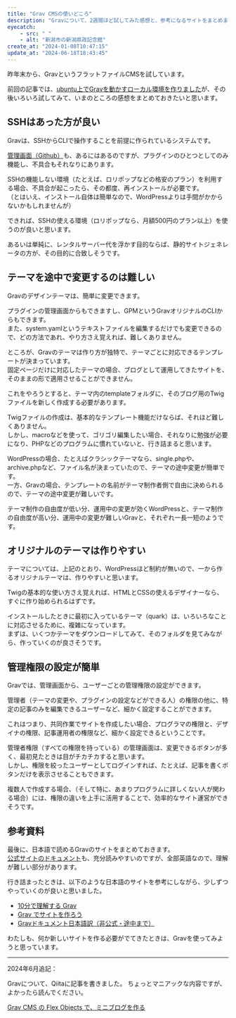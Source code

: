```yaml
---
title: "Grav CMSの使いどころ"
description: "Gravについて、2週間ほど試してみた感想と、参考になるサイトをまとめました。"
eyecatch: 
    - src: " "
    - alt: "新潟市の新潟県政記念館"
create_at: "2024-01-08T10:47:15"
update_at: "2024-06-18T18:43:45"
---
```


昨年末から、GravというフラットファイルCMSを試しています。

前回の記事では、[ubuntu上でGravを動かすローカル環境を作りました](/archives/270.html)が、その後いろいろ試してみて、いまのところの感想をまとめておきたいと思います。

## SSHはあった方が良い

Gravは、SSHからCLIで操作することを前提に作られているシステムです。

[管理画面（Github）](https://github.com/getgrav/grav-plugin-admin)も、あるにはあるのですが、プラグインのひとつとしてのみ機能し、不具合もそれなりにあります。

SSHの機能しない環境（たとえば、ロリポップなどの格安のプラン）を利用する場合、不具合が起こったら、その都度、再インストールが必要です。  
（とはいえ、インストール自体は簡単なので、WordPressよりは手間がかからないかもしれませんが）

できれば、SSHの使える環境（ロリポップなら、月額500円のプラン以上）を使うのが良いと思います。

あるいは単純に、レンタルサーバー代を浮かす目的ならば、静的サイトジェネレータの方が、その目的に合致しそうです。

## テーマを途中で変更するのは難しい

Gravのデザインテーマは、簡単に変更できます。

プラグインの管理画面からもできますし、GPMというGravオリジナルのCLIからもできます。  
また、system.yamlというテキストファイルを編集するだけでも変更できるので、どの方法であれ、やり方さえ覚えれば、難しくありません。

ところが、Gravのテーマは作り方が独特で、テーマごとに対応できるテンプレートが決まっています。  
固定ページだけに対応したテーマの場合、ブログとして運用してきたサイトを、そのままの形で適用させることができません。

これをやろうとすると、テーマ内のtemplateフォルダに、そのブログ用のTwigファイルを新しく作成する必要があります。

Twigファイルの作成は、基本的なテンプレート機能だけならば、それほど難しくありません。  
しかし、macroなどを使って、ゴリゴリ編集したい場合、それなりに勉強が必要になり、PHPなどのプログラムに慣れていないと、行き詰まると思います。

WordPressの場合、たとえばクラシックテーマなら、single.phpや、archive.phpなど、ファイル名が決まっていたので、テーマの途中変更が簡単です。  
一方、Gravの場合、テンプレートの名前がテーマ制作者側で自由に決められるので、テーマの途中変更が難しいです。

テーマ制作の自由度が低い分、運用中の変更が効くWordPressと、テーマ制作の自由度が高い分、運用中の変更が難しいGravと、それぞれ一長一短のようです。

## オリジナルのテーマは作りやすい

テーマについては、上記のとおり、WordPressほど制約が無いので、一から作るオリジナルテーマは、作りやすいと思います。

Twigの基本的な使い方さえ覚えれば、HTMLとCSSの使えるデザイナーなら、すぐに作り始められるはずです。

インストールしたときに最初に入っているテーマ（quark）は、いろいろなことに対応させるために、複雑になっています。  
まずは、いくつかテーマをダウンロードしてみて、そのフォルダを見てみながら、作っていくのが良さそうです。

## 管理権限の設定が簡単

Gravでは、管理画面から、ユーザーごとの管理権限の設定ができます。

管理者（テーマの変更や、プラグインの設定などができる人）の権限の他に、特定の記事のみを編集できるユーザーなど、細かく設定することができます。

これはつまり、共同作業でサイトを作成したい場合、プログラマの権限と、デザイナの権限、記事運用者の権限など、細かく設定できるということです。

管理者権限（すべての権限を持っている）の管理画面は、変更できるボタンが多く、最初見たときは目がチカチカすると思います。  
しかし、権限を絞ったユーザーとしてログインすれば、たとえば、記事を書くボタンだけを表示させることもできます。

複数人で作成する場合、（そして特に、あまりプログラムに詳しくない人が関わる場合）には、権限の違いを上手に活用することで、効率的なサイト運営ができそうです。

## 参考資料

最後に、日本語で読めるGravのサイトをまとめておきます。  
[公式サイトのドキュメント](https://learn.getgrav.org/)も、充分読みやすいのですが、全部英語なので、理解が難しい部分があります。

行き詰まったときは、以下のような日本語のサイトを参考にしながら、少しずつやっていくのが良いと思いました。

- [10分で理解する Grav](https://qiita.com/Chanmoro/items/46b496091082be45e44c)
- [Grav でサイトを作ろう](https://grav.maruyuki.org/)
- [Gravドキュメント日本語訳（非公式・途中まで）](https://grav.man29.net/)

わたしも、何か新しいサイトを作る必要がでてきたときは、Gravを使ってみようと思っています。

---

2024年6月追記：

Gravについて、Qiitaに記事を書きました。
ちょっとマニアックな内容ですが、よかったら読んでください。

[Grav CMS の Flex Objects で、ミニブログを作る](https://qiita.com/g222/items/b7c80e3b294dce85a330)
